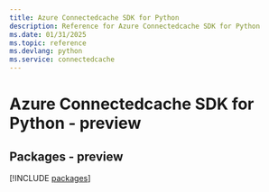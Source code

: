 ```yaml
---
title: Azure Connectedcache SDK for Python
description: Reference for Azure Connectedcache SDK for Python
ms.date: 01/31/2025
ms.topic: reference
ms.devlang: python
ms.service: connectedcache
---
```

# Azure Connectedcache SDK for Python - preview
## Packages - preview
[!INCLUDE [packages](connectedcache-index.md)]
